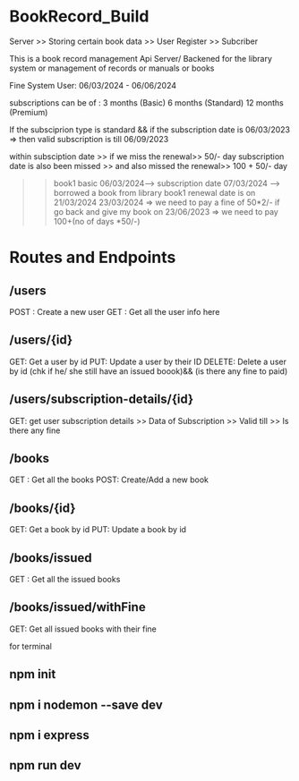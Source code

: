 # BookRecord_Build

Server >> Storing certain book data >> User Register >> Subcriber

This is a book record management Api Server/ Backened for the library system or management of records or manuals or books

Fine System
User: 06/03/2024 - 06/06/2024 <!-- exapmle -->

<!-- like he came on 09/06/2023 then fine is 50*3=150/-    -->

subscriptions can be of :
3 months (Basic)
6 months (Standard)
12 months (Premium)

If the subsciprion type is standard && if the subscription date is 06/03/2023
=> then valid subscription is till 06/09/2023

within subsciption date >> if we miss the renewal>> 50/- day
subscription date is also been missed >> and also missed the renewal>> 100 + 50/- day

<!-- example  -->

> > book1
> > basic
> > 06/03/2024--> subscription date
> > 07/03/2024 --> borrowed a book from library
> > book1 renewal date is on 21/03/2024
> > 23/03/2024 => we need to pay a fine of 50*2/-
> > if go back and give my book on 23/06/2023 => we need to pay 100+(no of days *50/-)

# Routes and Endpoints

## /users

POST : Create a new user
GET : Get all the user info here

## /users/{id}

GET: Get a user by id
PUT: Update a user by their ID
DELETE: Delete a user by id (chk if he/ she still have an issued boook)&& (is there any fine to paid)

## /users/subscription-details/{id}

GET: get user subscription details >> Data of Subscription >> Valid till >> Is there any fine

## /books

GET : Get all the books
POST: Create/Add a new book

## /books/{id}

GET: Get a book by id
PUT: Update a book by id

## /books/issued

GET : Get all the issued books

## /books/issued/withFine

GET: Get all issued books with their fine

for terminal

## npm init

## npm i nodemon --save dev

## npm i express

## npm run dev
